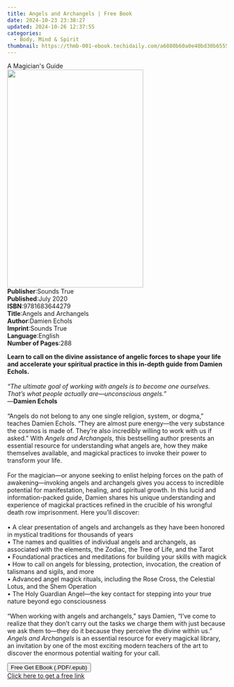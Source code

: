 ```yaml
---
title: Angels and Archangels | Free Book
date: 2024-10-23 23:38:27
updated: 2024-10-26 12:37:55
categories:
  - Body, Mind & Spirit
thumbnail: https://thmb-001-ebook.techidaily.com/a6880b60a0e40bd30b655545fc14f75ba2a3bcbd58cfff6a2d7176b1c2cbbf6b.jpg
---
```

<main id="book-container">
  <div class="flex flex-col">
    <div class="book-brief flex-1 py-6 px-4 sm:p-6 md:py-10 md:px-8">
      <!-- brief-->
      <div class="book-brief-main">A Magician's Guide</div>
    </div>
    <div
      class="book-meta-info flex-1 grid gap-4 col-start-1 col-end-3 row-start-1 sm:mb-6 sm:grid-cols-4 lg:gap-6 lg:col-start-2 lg:row-end-6 lg:row-span-6 lg:mb-0"
    >
      <div
        class="book-meta-info-left place-content-center mt-4 p-4 text-sm leading-6 col-start-2 col-span-2 dark:text-slate-400"
      >
        <img
          class="w-full h-500 object-cover rounded-lg sm:h-255 sm:col-span-2 lg:col-span-full"
          src="https://img-001-ebook.techidaily.com/743276e7e124ff5977ceb43fa99d0fdec826ce305c9a226243e82dc40453eb19.jpg"
          alt=""
          width="312"
          height="500"
        />
      </div>
      <div
        class="book-meta-info-right mt-2 col-start-1 row-start-2 col-span-3 self-center"
      >
        <!-- meta data  -->
        <div class="flex flex-col px-4 md:px-8">
          <div class="flex-1">
            <strong>Publisher</strong>:<span class="px-2">Sounds True</span>
          </div>
          <div class="flex-1">
            <strong>Published</strong>:<span class="px-2">July 2020</span>
          </div>
          <div class="flex-1">
            <strong>ISBN</strong>:<span class="px-2">9781683644279</span>
          </div>
          <div class="flex-1">
            <strong>Title</strong>:<span class="px-2"
              >Angels and Archangels</span
            >
          </div>
          <div class="flex-1">
            <strong>Author</strong>:<span class="px-2">Damien Echols</span>
          </div>
          <div class="flex-1">
            <strong>Imprint</strong>:<span class="px-2">Sounds True</span>
          </div>
          <div class="flex-1">
            <strong>Language</strong>:<span class="px-2">English</span>
          </div>
          <div class="flex-1">
            <strong>Number of Pages</strong>:<span class="px-2">288</span>
          </div>
        </div>
      </div>
    </div>
    <div class="book-description flex-1 py-6 px-4 sm:p-6 md:py-10 md:px-8">
      <div class="book-description-main">
        <div accordion-content="" id="description">
          <p>
            <b
              >Learn to call on the divine assistance of angelic forces to shape
              your life and accelerate your spiritual practice in this in-depth
              guide from Damien Echols.</b
            ><br />&nbsp;<br /><i
              >“The ultimate goal of working with angels is to become one
              ourselves. That’s what people actually are—unconscious angels.” </i
            ><br />—<b>Damien Echols</b><br />&nbsp;<br />“Angels do not belong
            to any one single religion, system, or dogma,” teaches Damien
            Echols. “They are almost pure energy—the very substance the cosmos
            is made of. They’re also incredibly willing to work with us if
            asked.” With <i>Angels and Archangels, </i>this bestselling author
            presents an essential resource for understanding what angels are,
            how they make themselves available, and magickal practices to invoke
            their power to transform your life.<br />&nbsp;<br />For the
            magician—or anyone seeking to enlist helping forces on the path of
            awakening—invoking angels and archangels gives you access to
            incredible potential for manifestation, healing, and spiritual
            growth. In this lucid and information-packed guide, Damien shares
            his unique understanding and experience of magickal practices
            refined in the crucible of his wrongful death row imprisonment. Here
            you’ll discover:<br />&nbsp;<br />• A clear presentation of angels
            and archangels as they have been honored in mystical traditions for
            thousands of years<br />• The names and qualities of individual
            angels and archangels, as associated with the elements, the Zodiac,
            the Tree of Life, and the Tarot<br />• Foundational practices and
            meditations for building your skills with magick<br />• How to call
            on angels for blessing, protection, invocation, the creation of
            talismans and sigils, and more<br />• Advanced angel magick rituals,
            including the Rose Cross, the Celestial Lotus, and the Shem
            Operation<br />• The Holy Guardian Angel—the key contact for
            stepping into your true nature beyond ego consciousness<br />&nbsp;<br />“When
            working with angels and archangels,” says Damien, “I’ve come to
            realize that they don’t carry out the tasks we charge them with just
            because we ask them to—they do it because they perceive the divine
            within us.” <i>Angels and Archangels </i>is an essential resource
            for every magickal library, an invitation by one of the most
            exciting modern teachers of the art to discover the enormous
            potential waiting for your call.
          </p>
        </div>
        <div class="accordion-fader"></div>
      </div>
    </div>
    <div class="book-excerpts flex-1 py-6 px-4 sm:p-6 md:py-10 md:px-8"></div>
    <div
      class="book-about-author flex-1 py-6 px-4 sm:p-6 md:py-10 md:px-8"
    ></div>
    <div class="book-free-get flex-1 py-6 px-4 sm:p-6 md:py-10 md:px-8">
      <button
        id="btn-free-get"
        class="bg-blue-500 hover:bg-blue-700 text-white font-bold py-2 px-4 rounded"
      >
        Free Get EBook (.PDF/.epub)
      </button>
      <div id="countdown-display" class="px-2 text-lg mt-2"></div>
      <a
        id="free-link"
        class="hidden bg-blue-500 hover:bg-blue-700 text-white font-bold py-2 px-4 rounded"
        href="https://www.ebooks.com/en-us/book/210761602/angels-and-archangels/damien-echols/"
        target="_blank"
        >Click here to get a free link</a
      >
    </div>
    <script>
      let countdownTime = 0;
      let countdownInterval = null;
      document
        .getElementById('btn-free-get')
        .addEventListener('click', startCountdown);
      function startCountdown() {
        countdownTime = new Date().getTime() + 60000 * 3;
        countdownInterval = setInterval(updateCountdown, 1000);
        document.getElementById('btn-free-get').disabled = true;
        document
          .getElementById('btn-free-get')
          .classList.add('bg-gray-500', 'cursor-not-allowed');
      }
      function updateCountdown() {
        let currentTime = new Date().getTime();
        let timeLeft = countdownTime - currentTime;
        let secondsLeft = Math.floor(timeLeft / 1000);
        document.getElementById('countdown-display').innerHTML =
          `Remaining time: ${secondsLeft} seconds.`;
        if (secondsLeft <= 0) {
          clearInterval(countdownInterval);
          document.getElementById('btn-free-get').classList.add('hidden');
          document.getElementById('free-link').classList.remove('hidden');
          document.getElementById('countdown-display').innerHTML = '';
        }
      }
    </script>
  </div>
</main>
